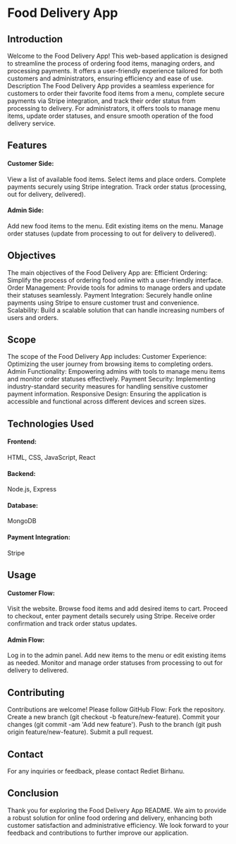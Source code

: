 # Food Delivery App

## Introduction
Welcome to the Food Delivery App! This web-based application is designed to streamline the process of ordering food items, managing orders, and processing payments. It offers a user-friendly experience tailored for both customers and administrators, ensuring efficiency and ease of use.
Description
The Food Delivery App provides a seamless experience for customers to order their favorite food items from a menu, complete secure payments via Stripe integration, and track their order status from processing to delivery. For administrators, it offers tools to manage menu items, update order statuses, and ensure smooth operation of the food delivery service.
## Features
#### Customer Side:
View a list of available food items.
Select items and place orders.
Complete payments securely using Stripe integration.
Track order status (processing, out for delivery, delivered).
#### Admin Side:
Add new food items to the menu.
Edit existing items on the menu.
Manage order statuses (update from processing to out for delivery to delivered).
## Objectives
The main objectives of the Food Delivery App are:
Efficient Ordering: Simplify the process of ordering food online with a user-friendly interface.
Order Management: Provide tools for admins to manage orders and update their statuses seamlessly.
Payment Integration: Securely handle online payments using Stripe to ensure customer trust and convenience.
Scalability: Build a scalable solution that can handle increasing numbers of users and orders.
## Scope
The scope of the Food Delivery App includes:
Customer Experience: Optimizing the user journey from browsing items to completing orders.
Admin Functionality: Empowering admins with tools to manage menu items and monitor order statuses effectively.
Payment Security: Implementing industry-standard security measures for handling sensitive customer payment information.
Responsive Design: Ensuring the application is accessible and functional across different devices and screen sizes.
## Technologies Used
#### Frontend:
HTML, CSS, JavaScript, React
#### Backend:
Node.js, Express
#### Database:
MongoDB
#### Payment Integration:
Stripe
## Usage
#### Customer Flow:
Visit the website.
Browse food items and add desired items to cart.
Proceed to checkout, enter payment details securely using Stripe.
Receive order confirmation and track order status updates.
#### Admin Flow:
Log in to the admin panel.
Add new items to the menu or edit existing items as needed.
Monitor and manage order statuses from processing to out for delivery to delivered.
## Contributing
Contributions are welcome! Please follow GitHub Flow:
Fork the repository.
Create a new branch (git checkout -b feature/new-feature).
Commit your changes (git commit -am 'Add new feature').
Push to the branch (git push origin feature/new-feature).
Submit a pull request.
## Contact
For any inquiries or feedback, please contact Rediet Birhanu.
## Conclusion
Thank you for exploring the Food Delivery App README. We aim to provide a robust solution for online food ordering and delivery, enhancing both customer satisfaction and administrative efficiency. We look forward to your feedback and contributions to further improve our application.
